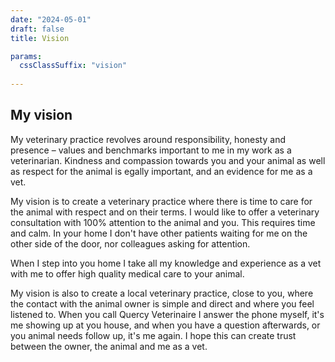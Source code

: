 ```yaml
---
date: "2024-05-01"
draft: false
title: Vision

params:
  cssClassSuffix: "vision"
  
---
```


## My vision

My veterinary practice revolves around responsibility, honesty and presence – values ​​and benchmarks important to me in my work as a veterinarian. Kindness and compassion towards you and your animal as well as respect for the animal is egally important, and an evidence for me as a vet.

My vision is to create a veterinary practice where there is time to care for the animal with respect and on their terms. I would like to offer a veterinary consultation with 100% attention to the animal and you. This requires time and calm. In your home I don't have other patients waiting for me on the other side of the door, nor colleagues asking for attention.

When I step into you home I take all my knowledge and experience as a vet with me to offer high quality medical care to your animal.

My vision is also to create a local veterinary practice, close to you, where the contact with the animal owner is simple and direct and where you feel listened to. When you call Quercy Veterinaire I answer the phone myself, it's me showing up at you house, and when you have a question afterwards, or you animal needs follow up, it's me again. I hope this can create trust between the owner, the animal and me as a vet.
